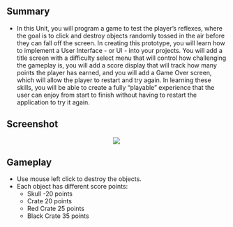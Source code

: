 ## Summary

* In this Unit, you will program a game to test the player’s reflexes, where the goal is to click and destroy objects randomly tossed in the air before they can fall off the screen. In creating this prototype, you will learn how to implement a User Interface - or UI - into your projects. You will add a title screen with a difficulty select menu that will control how challenging the gameplay is, you will add a score display that will track how many points the player has earned, and you will add a Game Over screen, which will allow the player to restart and try again. In learning these skills, you will be able to create a fully “playable” experience that the user can enjoy from start to finish without having to restart the application to try it again. 

## Screenshot
<p align="center">
  <img src = "https://user-images.githubusercontent.com/108261595/220642718-cd139125-fcbe-4be8-af6c-66e8eeda03f9.jpg"/>
</p>



## Gameplay

* Use mouse left click to destroy the objects.
* Each object has different score points:
   - Skull -20 points
   - Crate 20 points
   - Red Crate 25 points
   - Black Crate 35 points